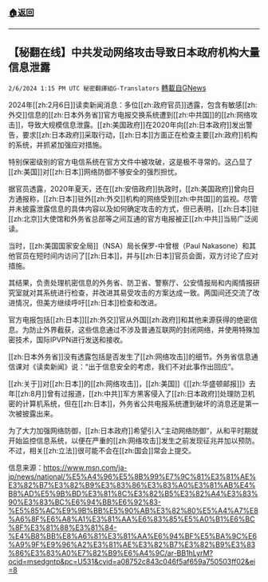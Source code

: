 ###  [:house:返回](README.md)
---


## 【秘翻在线】中共发动网络攻击导致日本政府机构大量信息泄露
`2/6/2024 1:15 PM UTC 秘密翻譯組G-Translators` [轉載自GNews](https://gnews.org/articles/2286207)

2024年[[zh:2月6日]]读卖新闻消息：多位[[zh:政府官员]]透露，包含有敏感[[zh:外交]]信息的[[zh:日本外务省]]官方电报交换系统遭到[[zh:中共国]]的[[zh:网络攻击]]，导致大规模信息泄露。[[zh:美国政府]]在2020年向[[zh:日本政府]]发出警告，要求[[zh:日本政府]]采取行动，[[zh:日本]]方面正在检查主要[[zh:政府]]机构的系统，并抓紧加强应对措施。

特别保密级别的官方电信系统在官方文件中被攻破，这是极不寻常的。这凸显了[[zh:美国]]对[[zh:日本]]网络防御不够安全的强烈担忧。

据官员透露，2020年夏天，还在[[zh:安倍政府]]执政时，[[zh:美国政府]]曾向日方通报称，[[zh:日本]]驻外[[zh:外交]]机构的网络受到[[zh:中共国]]的监视。尽管并未披露泄露信息的具体内容以及如何确定攻击的方式，但已表明，[[zh:日本]]驻[[zh:北京]]大使馆和外务省总部等之间互通的官方电报被正[[zh:中共]]当局广泛阅读。

当时，[[zh:美国国家安全局]]（NSA）局长保罗\-中曾根（Paul Nakasone）和其他官员在短时间内访问了[[zh:日本]]，并与[[zh:日本]]官员会面，双方讨论了应对措施。

其结果，负责处理机密信息的外务省、防卫省、警察厅、公安情报局和内阁情报研究室就对其系统进行检查，并改进其易受攻击的方案达成一致。两国间还交流了改进情况，但美方继续呼吁[[zh:日本]]检查和改进。

官方电报包括[[zh:日本]][[zh:外交]]官从外国[[zh:政府]]和其他来源获得的绝密信息。为防止外界截获，这些信息通过不涉及普通互联网的封闭网络，并使用特殊加密技术，国际IPVPN进行发送和接收。

[[zh:日本外务省]]没有透露包括是否发生了[[zh:网络攻击]]的细节。外务省信息通信课对《读卖新闻》说：“出于信息安全的考虑，我们不对此事作出回应”。

[[zh:关于]]对[[zh:日本]]的[[zh:网络攻击]]，[[zh:美国]]《[[zh:华盛顿邮报]]》去年[[zh:8月]]曾有过报道，[[zh:中共]]军方黑客侵入了[[zh:日本政府]]处理防卫机密的计算机系统，但在[[zh:日本]]，外务省公共电报系统遭到破坏的消息还是第一次被披露出来。

为了大力加强网络防御，[[zh:日本政府]]希望引入“主动网络防御”，从和平时期就开始监控信息系统，以便在严重的[[zh:网络攻击]]发生之前发现征兆并加以预防。不过，相关[[zh:立法]]很可能不会在[[zh:国会]]常会上提交。

信息来源：https://www.msn.com/ja-jp/news/national/%E5%A4%96%E5%8B%99%E7%9C%81%E3%81%AE%E3%82%B7%E3%82%B9%E3%83%86%E3%83%A0%E3%81%AB%E4%B8%AD%E5%9B%BD%E3%81%8C%E3%82%B5%E3%82%A4%E3%83%90%E3%83%BC%E6%94%BB%E6%92%83-%E5%85%AC%E9%9B%BB%E5%90%AB%E3%82%80%E5%A4%A7%E8%A6%8F%E6%A8%A1%E3%81%AA%E6%83%85%E5%A0%B1%E6%BC%8F%E3%81%88%E3%81%84-%E4%B8%BB%E8%A6%81%E3%81%AA%E6%94%BF%E5%BA%9C%E6%A9%9F%E9%96%A2%E3%81%AE%E3%82%B7%E3%82%B9%E3%83%86%E3%83%A0%E7%82%B9%E6%A4%9C/ar-BB1hLyrM?ocid=msedgntp&pc=U531&cvid=a08752c843c046f5af659a750503ff02&ei=8

